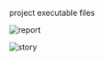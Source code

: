 project executable files

![report](https://github.com/Vyshnavipadebettu/dissecting-the-digital-landscape-a-comprehensive-analysis-of-social-media/assets/141228308/cc4727a3-b209-4dcc-969e-a19607df2436)

![story](https://github.com/Vyshnavipadebettu/dissecting-the-digital-landscape-a-comprehensive-analysis-of-social-media/assets/141228308/28901592-1aa0-4f5e-935e-64738ca93ff6)
